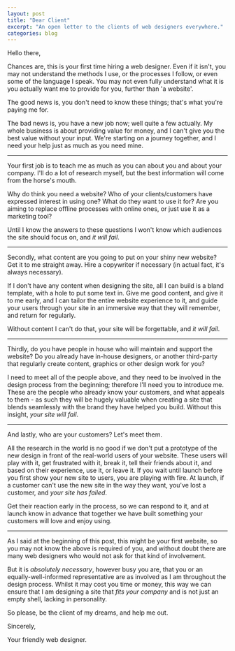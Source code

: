 ```yaml
---
layout: post
title: "Dear Client"
excerpt: "An open letter to the clients of web designers everywhere."
categories: blog
---
```


Hello there,

Chances are, this is your first time hiring a web designer. Even if it isn't, you may not understand the methods I use, or the processes I follow, or even some of the language I speak. You may not even fully understand what it is you actually want me to provide for you, further than 'a website'.

The good news is, you don't need to know these things; that's what you're paying me for.

The bad news is, you have a new job now; well quite a few actually. My whole business is about providing value for money, and I can't give you the best value without your input. We're starting on a journey together, and I need your help just as much as you need mine.

---

Your first job is to teach me as much as you can about you and about your company. I'll do a lot of research myself, but the best information will come from the horse's mouth.

Why do think you need a website? Who of your clients/customers have expressed interest in using one? What do they want to use it for? Are you aiming to replace offline processes with online ones, or just use it as a marketing tool?

Until I know the answers to these questions I won't know which audiences the site should focus on, and *it will fail*.

---

Secondly, what content are you going to put on your shiny new website? Get it to me straight away. Hire a copywriter if necessary (in actual fact, it's always necessary).

If I don't have any content when designing the site, all I can build is a bland template, with a hole to put some text in. Give me good content, and give it to me early, and I can tailor the entire website experience to it, and guide your users through your site in an immersive way that they will remember, and return for regularly.

Without content I can't do that, your site will be forgettable, and *it will fail*.

---

Thirdly, do you have people in house who will maintain and support the website? Do you already have in-house designers, or another third-party that regularly create content, graphics or other design work for you?

I need to meet all of the people above, and they need to be involved in the design process from the beginning; therefore I'll need you to introduce me. These are the people who already know your customers, and what appeals to them - as such they will be hugely valuable when creating a site that blends seamlessly with the brand they have helped you build. Without this insight, *your site will fail*.

---

And lastly, who are your customers? Let's meet them.

All the research in the world is no good if we don't put a prototype of the new design in front of the real-world users of your website. These users will play with it, get frustrated with it, break it, tell their friends about it, and based on their experience, use it, or leave it. If you wait until launch before you first show your new site to users, you are playing with fire. At launch, if a customer can't use the new site in the way they want, you've lost a customer, and *your site has failed*.

Get their reaction early in the process, so we can respond to it, and at launch know in advance that together we have built something your customers will love and enjoy using.

---

As I said at the beginning of this post, this might be your first website, so you may not know the above is required of you, and without doubt there are many web designers who would not ask for that kind of involvement.

But it is *absolutely necessary*, however busy you are, that you or an equally-well-informed representative are as involved as I am throughout the design process. Whilst it may cost you time or money, this way we can ensure that I am designing a site that *fits your company* and is not just an empty shell, lacking in personality.

So please, be the client of my dreams, and help me out.

Sincerely,

Your friendly web designer.